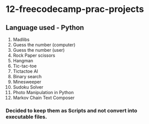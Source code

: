 # 12-freecodecamp-prac-projects
 
## Language used - Python

1. Madlibs
2. Guess the number (computer)
3. Guess the number (user)
4. Rock Paper scissors
5. Hangman
6. Tic-tac-toe
7. Tictactoe AI
8. Binary search
9. Minesweeper
10. Sudoku Solver
11. Photo Manipulation in Python
12. Markov Chain Text Composer

### Decided to keep them as Scripts and not convert into executable files.
